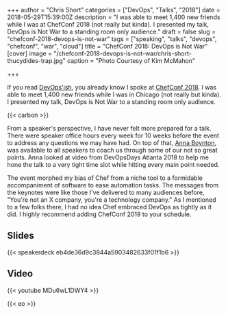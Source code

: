 +++
author = "Chris Short"
categories = ["DevOps", "Talks", "2018"]
date = 2018-05-29T15:39:00Z
description = "I was able to meet 1,400 new friends while I was at ChefConf 2018 (not really but kinda). I presented my talk, DevOps is Not War to a standing room only audience."
draft = false
slug = "chefconf-2018-devops-is-not-war"
tags = ["speaking", "talks", "devops", "chefconf", "war", "cloud"]
title = "ChefConf 2018: DevOps is Not War"
[cover]
image = "/chefconf-2018-devops-is-not-war/chris-short-thucydides-trap.jpg"
caption = "Photo Courtesy of Kim McMahon"

+++

If you read [DevOps'ish](https://devopsish.com/077/), you already know I spoke at [ChefConf 2018](https://chefconf.chef.io/). I was able to meet 1,400 new friends while I was in Chicago (not really but kinda). I presented my talk, DevOps is Not War to a standing room only audience.

{{< carbon >}}

From a speaker's perspective, I have never felt more prepared for a talk. There were speaker office hours every week for 10 weeks before the event to address any questions we may have had. On top of that, [Anna Boynton](http://messageglue.com/), was available to all speakers to coach us through some of our not so great points. Anna looked at video from DevOpsDays Atlanta 2018 to help me hone the talk to a very tight time slot while hitting every main point needed.

The event morphed my bias of Chef from a niche tool to a formidable accompaniment of software to ease automation tasks. The messages from the keynotes were like those I've delivered to many audiences before, "You're not an X company, you're a technology company." As I mentioned to a few folks there, I had no idea Chef embraced DevOps as tightly as it did. I highly recommend adding ChefConf 2019 to your schedule.

## Slides

{{< speakerdeck eb4de36d9c3844a5903482633f01f1b6 >}}

## Video

{{< youtube MDu6wL1DWY4 >}}

{{< eo >}}
